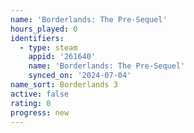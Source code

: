 ```yaml
---
name: 'Borderlands: The Pre-Sequel'
hours_played: 0
identifiers:
  - type: steam
    appid: '261640'
    name: 'Borderlands: The Pre-Sequel'
    synced_on: '2024-07-04'
name_sort: Borderlands 3
active: false
rating: 0
progress: new
---
```


